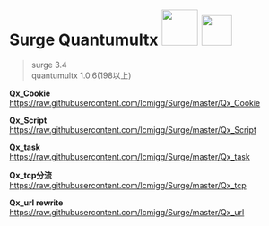 
# Surge Quantumultx         <img src="https://i.loli.net/2020/02/26/tEqzog3kIRWANVL.jpg" width="64">  <img src="https://i.loli.net/2020/02/26/EqO18PQXjpkCsh4.jpg" width="54">


>surge 3.4  
quantumultx 1.0.6(198以上)

**Qx_Cookie**  
https://raw.githubusercontent.com/lcmigg/Surge/master/Qx_Cookie  

**Qx_Script**  
https://raw.githubusercontent.com/lcmigg/Surge/master/Qx_Script  

**Qx_task**  
https://raw.githubusercontent.com/lcmigg/Surge/master/Qx_task  

**Qx_tcp分流**  
https://raw.githubusercontent.com/lcmigg/Surge/master/Qx_tcp  

**Qx_url rewrite**  
https://raw.githubusercontent.com/lcmigg/Surge/master/Qx_url
